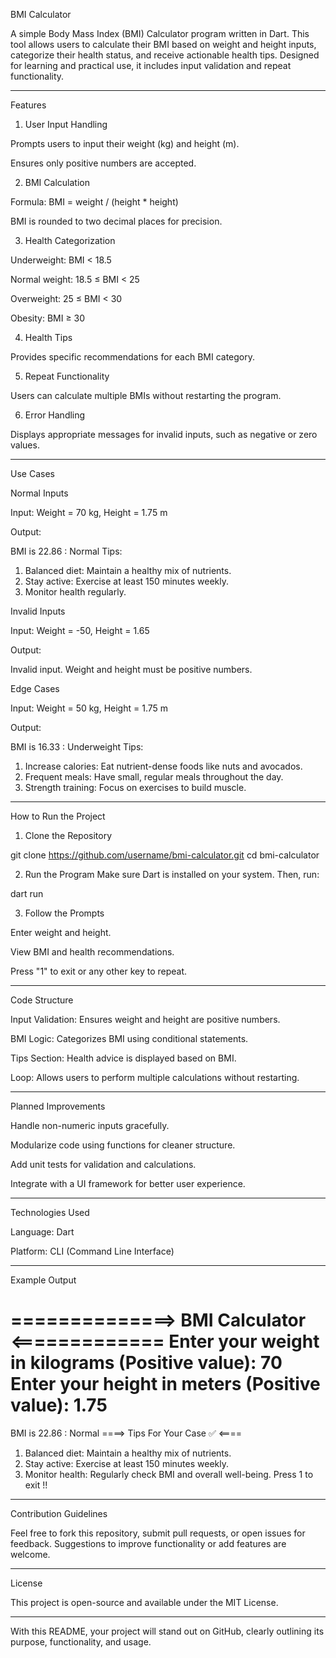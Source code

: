 BMI Calculator

A simple Body Mass Index (BMI) Calculator program written in Dart. This tool allows users to calculate their BMI based on weight and height inputs, categorize their health status, and receive actionable health tips. Designed for learning and practical use, it includes input validation and repeat functionality.


---

Features

1. User Input Handling

Prompts users to input their weight (kg) and height (m).

Ensures only positive numbers are accepted.



2. BMI Calculation

Formula: BMI = weight / (height * height)

BMI is rounded to two decimal places for precision.



3. Health Categorization

Underweight: BMI < 18.5

Normal weight: 18.5 ≤ BMI < 25

Overweight: 25 ≤ BMI < 30

Obesity: BMI ≥ 30



4. Health Tips

Provides specific recommendations for each BMI category.



5. Repeat Functionality

Users can calculate multiple BMIs without restarting the program.



6. Error Handling

Displays appropriate messages for invalid inputs, such as negative or zero values.





---

Use Cases

Normal Inputs

Input: Weight = 70 kg, Height = 1.75 m

Output:

BMI is 22.86 : Normal
Tips: 
1. Balanced diet: Maintain a healthy mix of nutrients.
2. Stay active: Exercise at least 150 minutes weekly.
3. Monitor health regularly.


Invalid Inputs

Input: Weight = -50, Height = 1.65

Output:

Invalid input. Weight and height must be positive numbers.


Edge Cases

Input: Weight = 50 kg, Height = 1.75 m

Output:

BMI is 16.33 : Underweight
Tips:
1. Increase calories: Eat nutrient-dense foods like nuts and avocados.
2. Frequent meals: Have small, regular meals throughout the day.
3. Strength training: Focus on exercises to build muscle.



---

How to Run the Project

1. Clone the Repository

git clone https://github.com/username/bmi-calculator.git
cd bmi-calculator


2. Run the Program
Make sure Dart is installed on your system. Then, run:

dart run


3. Follow the Prompts

Enter weight and height.

View BMI and health recommendations.

Press "1" to exit or any other key to repeat.





---

Code Structure

Input Validation: Ensures weight and height are positive numbers.

BMI Logic: Categorizes BMI using conditional statements.

Tips Section: Health advice is displayed based on BMI.

Loop: Allows users to perform multiple calculations without restarting.



---

Planned Improvements

Handle non-numeric inputs gracefully.

Modularize code using functions for cleaner structure.

Add unit tests for validation and calculations.

Integrate with a UI framework for better user experience.



---

Technologies Used

Language: Dart

Platform: CLI (Command Line Interface)



---

Example Output

==============> BMI Calculator <=============
Enter your weight in kilograms (Positive value): 70
Enter your height in meters (Positive value): 1.75
============================
BMI is 22.86 : Normal
====> Tips For Your Case ✅ <====
1. Balanced diet: Maintain a healthy mix of nutrients.
2. Stay active: Exercise at least 150 minutes weekly.
3. Monitor health: Regularly check BMI and overall well-being.
Press 1 to exit !!


---

Contribution Guidelines

Feel free to fork this repository, submit pull requests, or open issues for feedback. Suggestions to improve functionality or add features are welcome.


---

License

This project is open-source and available under the MIT License.


---

With this README, your project will stand out on GitHub, clearly outlining its purpose, functionality, and usage.
